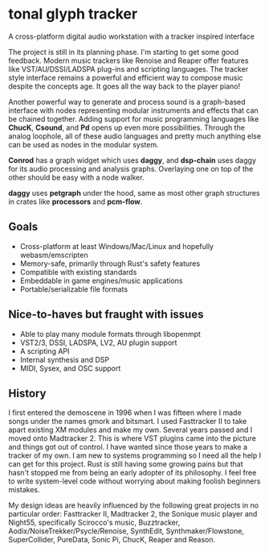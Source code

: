 # tonal glyph tracker
A cross-platform digital audio workstation with a tracker inspired interface

The project is still in its planning phase. I'm starting to get some good feedback. Modern music trackers like Renoise and Reaper offer features like VST/AU/DSSI/LADSPA plug-ins and scripting languages. The tracker style interface remains a powerful and efficient way to compose music despite the concepts age. It goes all the way back to the player piano!

Another powerful way to generate and process sound is a graph-based interface with nodes representing modular instruments and effects that can be chained together. Adding support for music programming languages like **ChucK**, **Csound**, and **Pd** opens up even more possibilities. Through the analog loophole, all of these audio languages and pretty much anything else can be used as nodes in the modular system.

**Conrod** has a graph widget which uses **daggy**, and **dsp-chain** uses daggy for its audio processing and analysis graphs. Overlaying one on top of the other should be easy with a node walker.

**daggy** uses **petgraph** under the hood, same as most other graph structures in crates like **processors** and **pcm-flow**.

## Goals
- Cross-platform at least Windows/Mac/Linux and hopefully webasm/emscripten
- Memory-safe, primarily through Rust's safety features
- Compatible with existing standards
- Embeddable in game engines/music applications
- Portable/serializable file formats

## Nice-to-haves but fraught with issues
- Able to play many module formats through libopenmpt
- VST2/3, DSSI, LADSPA, LV2, AU plugin support
- A scripting API
- Internal synthesis and DSP
- MIDI, Sysex, and OSC support

## History

I first entered the demoscene in 1996 when I was fifteen where I made songs under the names gmork and bitsmart. I used Fasttracker II to take apart existing XM modules and make my own. Several years passed and I moved onto Madtracker 2. This is where VST plugins came into the picture and things got out of control. I have wanted since those years to make a tracker of my own. I am new to systems programming so I need all the help I can get for this project. Rust is still having some growing pains but that hasn't stopped me from being an early adopter of its philosophy. I feel free to write system-level code without worrying about making foolish beginners mistakes.

My design ideas are heavily influenced by the following great projects in no particular order: Fasttracker II, Madtracker 2, the Sonique music player and Night55, specifically Scirocco's music, Buzztracker, Aodix/NoiseTrekker/Psycle/Renoise, SynthEdit, Synthmaker/Flowstone, SuperCollider, PureData, Sonic Pi, ChucK, Reaper and Reason.
